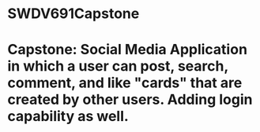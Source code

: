 # SWDV691Capstone
# Capstone: Social Media Application in which a user can post, search, comment, and like "cards" that are created by other users. Adding login capability as well. 
